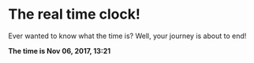 # The real time clock!

Ever wanted to know what the time is? Well, your journey is about to end!

**The time is Nov 06, 2017, 13:21**